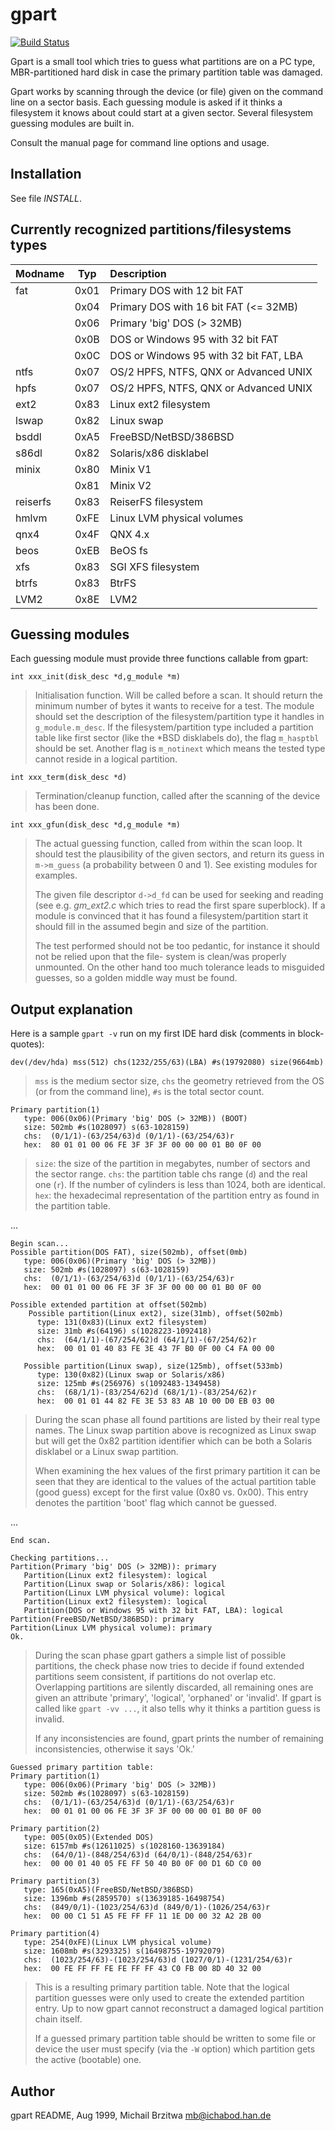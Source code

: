 # gpart

[![Build Status](https://travis-ci.org/baruch/gpart.svg)](https://travis-ci.org/baruch/gpart)

Gpart is a small tool which tries to guess what partitions
are on a PC type, MBR-partitioned hard disk in case the
primary partition table was damaged.

Gpart works by scanning through the device (or file) given on
the command line on a sector basis. Each guessing module is
asked if it thinks a filesystem it knows about could start at
a given sector. Several filesystem guessing modules are built
in.

Consult the manual page for command line options and usage.


## Installation

See file *INSTALL*.

## Currently recognized partitions/filesystems types

   Modname    | Typ  | Description
   :----------|:----:|:------------
   | fat      | 0x01 | Primary DOS with 12 bit FAT
   |          | 0x04 | Primary DOS with 16 bit FAT (<= 32MB)
   |          | 0x06 | Primary 'big' DOS (> 32MB)
   |          | 0x0B | DOS or Windows 95 with 32 bit FAT
   |          | 0x0C | DOS or Windows 95 with 32 bit FAT, LBA
   | ntfs     | 0x07 | OS/2 HPFS, NTFS, QNX or Advanced UNIX
   | hpfs     | 0x07 | OS/2 HPFS, NTFS, QNX or Advanced UNIX
   | ext2     | 0x83 | Linux ext2 filesystem
   | lswap    | 0x82 | Linux swap
   | bsddl    | 0xA5 | FreeBSD/NetBSD/386BSD
   | s86dl    | 0x82 | Solaris/x86 disklabel
   | minix    | 0x80 | Minix V1
   |          | 0x81 | Minix V2
   | reiserfs | 0x83 | ReiserFS filesystem
   | hmlvm    | 0xFE | Linux LVM physical volumes
   | qnx4     | 0x4F | QNX 4.x
   | beos     | 0xEB | BeOS fs
   | xfs      | 0x83 | SGI XFS filesystem
   | btrfs    | 0x83 | BtrFS
   | LVM2     | 0x8E | LVM2


## Guessing modules

Each guessing module must provide three functions callable from
gpart:

    int xxx_init(disk_desc *d,g_module *m)

>   Initialisation function. Will be called before a scan.
>   It should return the minimum number of bytes it wants
>   to receive for a test. The module should set the
>   description of the filesystem/partition type it handles
>   in `g_module.m_desc`. If the filesystem/partition type
>   included a partition table like first sector (like the
>   \*BSD disklabels do), the flag `m_hasptbl` should be set.
>   Another flag is `m_notinext` which means the tested type
>   cannot reside in a logical partition.

    int xxx_term(disk_desc *d)

>   Termination/cleanup function, called after the scanning
>   of the device has been done.

    int xxx_gfun(disk_desc *d,g_module *m)

>   The actual guessing function, called from within the
>   scan loop. It should test the plausibility of the
>   given sectors, and return its guess in `m->m_guess` (a
>   probability between 0 and 1). See existing modules
>   for examples.
>
>   The given file descriptor `d->d_fd` can be used for seeking
>   and reading (see e.g. *gm_ext2.c* which tries to read
>   the first spare superblock). If a module is convinced
>   that it has found a filesystem/partition start it should
>   fill in the assumed begin and size of the partition.
>
>   The test performed should not be too pedantic, for
>   instance it should not be relied upon that the file-
>   system is clean/was properly unmounted. On the other
>   hand too much tolerance leads to misguided guesses,
>   so a golden middle way must be found.


## Output explanation

Here is a sample `gpart -v` run on my first IDE hard disk
(comments in block-quotes):

    dev(/dev/hda) mss(512) chs(1232/255/63)(LBA) #s(19792080) size(9664mb)

>   `mss` is the medium sector size, `chs` the geometry retrieved
>   from the OS (or from the command line), `#s` is the total
>   sector count.

    Primary partition(1)
       type: 006(0x06)(Primary 'big' DOS (> 32MB)) (BOOT)
       size: 502mb #s(1028097) s(63-1028159)
       chs:  (0/1/1)-(63/254/63)d (0/1/1)-(63/254/63)r
       hex:  80 01 01 00 06 FE 3F 3F 3F 00 00 00 01 B0 0F 00

>   `size`: the size of the partition in megabytes, number of
>   sectors and the sector range.
>   `chs`: the partition table chs range (`d`) and the real one
>   (`r`). If the number of cylinders is less than 1024, both
>   are identical.
>   `hex`: the hexadecimal representation of the partition entry
>   as found in the partition table.

...

    Begin scan...
    Possible partition(DOS FAT), size(502mb), offset(0mb)
       type: 006(0x06)(Primary 'big' DOS (> 32MB))
       size: 502mb #s(1028097) s(63-1028159)
       chs:  (0/1/1)-(63/254/63)d (0/1/1)-(63/254/63)r
       hex:  00 01 01 00 06 FE 3F 3F 3F 00 00 00 01 B0 0F 00

    Possible extended partition at offset(502mb)
        Possible partition(Linux ext2), size(31mb), offset(502mb)
          type: 131(0x83)(Linux ext2 filesystem)
          size: 31mb #s(64196) s(1028223-1092418)
          chs:  (64/1/1)-(67/254/62)d (64/1/1)-(67/254/62)r
          hex:  00 01 01 40 83 FE 3E 43 7F B0 0F 00 C4 FA 00 00

       Possible partition(Linux swap), size(125mb), offset(533mb)
          type: 130(0x82)(Linux swap or Solaris/x86)
          size: 125mb #s(256976) s(1092483-1349458)
          chs:  (68/1/1)-(83/254/62)d (68/1/1)-(83/254/62)r
          hex:  00 01 01 44 82 FE 3E 53 83 AB 10 00 D0 EB 03 00

>   During the scan phase all found partitions are listed by
>   their real type names. The Linux swap partition above is
>   recognized as Linux swap but will get the 0x82 partition
>   identifier which can be both a Solaris disklabel or a
>   Linux swap partition.
>
>   When examining the hex values of the first primary partition
>   it can be seen that they are identical to the values of the
>   actual partition table (good guess) except for the first
>   value (0x80 vs. 0x00). This entry denotes the partition
>   'boot' flag which cannot be guessed.

...

    End scan.

    Checking partitions...
    Partition(Primary 'big' DOS (> 32MB)): primary
       Partition(Linux ext2 filesystem): logical
       Partition(Linux swap or Solaris/x86): logical
       Partition(Linux LVM physical volume): logical
       Partition(Linux ext2 filesystem): logical
       Partition(DOS or Windows 95 with 32 bit FAT, LBA): logical
    Partition(FreeBSD/NetBSD/386BSD): primary
    Partition(Linux LVM physical volume): primary
    Ok.

>   During the scan phase gpart gathers a simple list of possible
>   partitions, the check phase now tries to decide if found
>   extended partitions seem consistent, if partitions do not
>   overlap etc. Overlapping partitions are silently discarded,
>   all remaining ones are given an attribute 'primary', 'logical',
>   'orphaned' or 'invalid'. If gpart is called like `gpart -vv ...`,
>   it also tells why it thinks a partition guess is invalid.
>
>   If any inconsistencies are found, gpart prints the number
>   of remaining inconsistencies, otherwise it says 'Ok.'

    Guessed primary partition table:
    Primary partition(1)
       type: 006(0x06)(Primary 'big' DOS (> 32MB))
       size: 502mb #s(1028097) s(63-1028159)
       chs:  (0/1/1)-(63/254/63)d (0/1/1)-(63/254/63)r
       hex:  00 01 01 00 06 FE 3F 3F 3F 00 00 00 01 B0 0F 00

    Primary partition(2)
       type: 005(0x05)(Extended DOS)
       size: 6157mb #s(12611025) s(1028160-13639184)
       chs:  (64/0/1)-(848/254/63)d (64/0/1)-(848/254/63)r
       hex:  00 00 01 40 05 FE FF 50 40 B0 0F 00 D1 6D C0 00

    Primary partition(3)
       type: 165(0xA5)(FreeBSD/NetBSD/386BSD)
       size: 1396mb #s(2859570) s(13639185-16498754)
       chs:  (849/0/1)-(1023/254/63)d (849/0/1)-(1026/254/63)r
       hex:  00 00 C1 51 A5 FE FF FF 11 1E D0 00 32 A2 2B 00

    Primary partition(4)
       type: 254(0xFE)(Linux LVM physical volume)
       size: 1608mb #s(3293325) s(16498755-19792079)
       chs:  (1023/254/63)-(1023/254/63)d (1027/0/1)-(1231/254/63)r
       hex:  00 FE FF FF FE FE FF FF 43 C0 FB 00 8D 40 32 00

>   This is a resulting primary partition table. Note that
>   the logical partition guesses were only used to create
>   the extended partition entry. Up to now gpart cannot
>   reconstruct a damaged logical partition chain itself.
>
>   If a guessed primary partition table should be written to
>   some file or device the user must specify (via the `-W`
>   option) which partition gets the active (bootable) one.

## Author

gpart README, Aug 1999, Michail Brzitwa <mb@ichabod.han.de>
